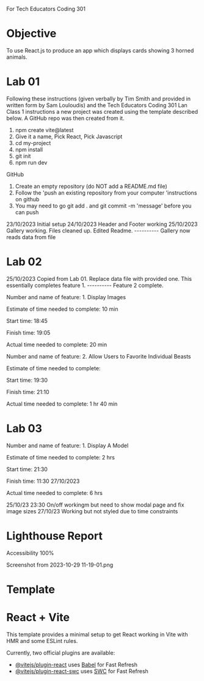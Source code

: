 For Tech Educators Coding 301

# Objective

To use React.js to produce an app which displays cards showing 3 horned animals.

# Lab 01

Following these instructions (given verbally by Tim Smith and provided in written form by Sam Louloudis) and the Tech Educators Coding 301 Lan Class 1 instructions a new project was created using the template described below. A GitHub repo was then created from it.

1. npm create vite@latest
2. Give it a name, Pick React, Pick Javascript
3. cd my-project
4. npm install
5. git init
6. npm run dev

GitHub

1. Create an empty repository (do NOT add a README.md file)
2. Follow the 'push an existing repository from your computer 'instructions on github
3. You may need to go git add . and git commit -m 'message' before you can push

23/10/2023 Initial setup
24/10/2023 Header and Footer working
25/10/2023 Gallery working. Files cleaned up. Edited Readme.
---------- Gallery now reads data from file

# Lab 02

25/10/2023 Copied from Lab 01. Replace data file with provided one. This essentially completes feature 1.
---------- Feature 2 complete.

Number and name of feature: 1. Display Images

Estimate of time needed to complete: 10 min

Start time: 18:45

Finish time: 19:05

Actual time needed to complete: 20 min

Number and name of feature: 2. Allow Users to Favorite Individual Beasts

Estimate of time needed to complete:

Start time: 19:30

Finish time: 21:10

Actual time needed to complete: 1 hr 40 min

# Lab 03

Number and name of feature: 1. Display A Model

Estimate of time needed to complete: 2 hrs

Start time: 21:30

Finish time: 11:30 27/10/2023

Actual time needed to complete: 6 hrs

25/10/23 23:30 On/off workingm but need to show modal page and fix image sizes
27/10/23 Working but not styled due to time constraints

# Lighthouse Report

Accessibility 100%

Screenshot from 2023-10-29 11-19-01.png

# Template

# React + Vite

This template provides a minimal setup to get React working in Vite with HMR and some ESLint rules.

Currently, two official plugins are available:

- [@vitejs/plugin-react](https://github.com/vitejs/vite-plugin-react/blob/main/packages/plugin-react/README.md) uses [Babel](https://babeljs.io/) for Fast Refresh
- [@vitejs/plugin-react-swc](https://github.com/vitejs/vite-plugin-react-swc) uses [SWC](https://swc.rs/) for Fast Refresh
